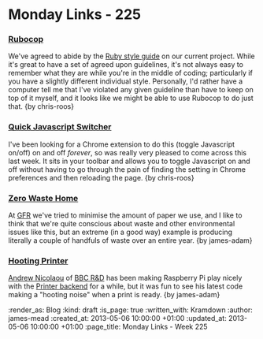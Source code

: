 Monday Links - 225
============

### [Rubocop](https://github.com/bbatsov/rubocop)

We've agreed to abide by the [Ruby style guide](https://github.com/bbatsov/ruby-style-guide) on our current project. While it's great to have a set of agreed upon guidelines, it's not always easy to remember what they are while you're in the middle of coding; particularly if you have a slightly different individual style. Personally, I'd rather have a computer tell me that I've violated any given guideline than have to keep on top of it myself, and it looks like we might be able to use Rubocop to do just that. {by chris-roos}


### [Quick Javascript Switcher](https://chrome.google.com/webstore/detail/quick-javascript-switcher/geddoclleiomckbhadiaipdggiiccfje)

I've been looking for a Chrome extension to do this (toggle Javascript on/off) on and off *forever*, so was really very pleased to come across this last week. It sits in your toolbar and allows you to toggle Javascript on and off without having to go through the pain of finding the setting in Chrome preferences and then reloading the page. {by chris-roos}


### [Zero Waste Home](http://www.sfgate.com/homeandgarden/article/Zero-Waste-How-green-can-you-go-4453596.php)

At [GFR](/) we've tried to minimise the amount of paper we use, and I like to think that we're quite conscious about waste and other environmental issues like this, but an extreme (in a good way) example is producing literally a couple of handfuls of waste over an entire year. {by james-adam}


### [Hooting Printer](https://vimeo.com/63080261)

[Andrew Nicolaou](http://andrewnicolaou.co.uk/) of [BBC R&D](http://www.bbc.co.uk/rd) has been making Raspberry Pi play nicely with the [Printer backend](http://printer.gofreerange.com) for a while, but it was fun to see his latest code making a "hooting noise" when a print is ready. {by james-adam}



:render_as: Blog
:kind: draft
:is_page: true
:written_with: Kramdown
:author: james-mead
:created_at: 2013-05-06 10:00:00 +01:00
:updated_at: 2013-05-06 10:00:00 +01:00
:page_title: Monday Links - Week 225
